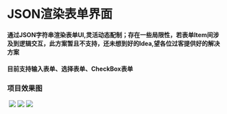 # JSON渲染表单界面
#### 通过JSON字符串渲染表单UI,灵活动态配制；存在一些局限性，若表单Item间涉及到逻辑交互，此方案暂且不支持，还未想到好的Idea,望各位过客提供好的解决方案
#### 目前支持输入表单、选择表单、CheckBox表单

### 项目效果图
<div class="tutorial-mock">
  <img src="./i1.jpg" />
  <img src="./i2.jpg" />
  <img src="./i3.jpg" />
</div>